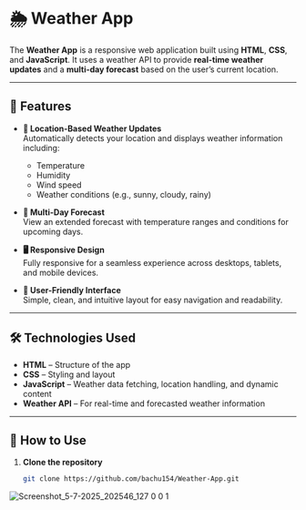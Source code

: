 # 🌦️ Weather App

The **Weather App** is a responsive web application built using **HTML**, **CSS**, and **JavaScript**. It uses a weather API to provide **real-time weather updates** and a **multi-day forecast** based on the user’s current location.

---

## 🚀 Features

- **📍 Location-Based Weather Updates**  
  Automatically detects your location and displays weather information including:
  - Temperature
  - Humidity
  - Wind speed
  - Weather conditions (e.g., sunny, cloudy, rainy)

- **📅 Multi-Day Forecast**  
  View an extended forecast with temperature ranges and conditions for upcoming days.

- **🖥️ Responsive Design**  
  Fully responsive for a seamless experience across desktops, tablets, and mobile devices.

- **🎨 User-Friendly Interface**  
  Simple, clean, and intuitive layout for easy navigation and readability.

---

## 🛠️ Technologies Used

- **HTML** – Structure of the app  
- **CSS** – Styling and layout  
- **JavaScript** – Weather data fetching, location handling, and dynamic content  
- **Weather API** – For real-time and forecasted weather information

---

## 📖 How to Use

1. **Clone the repository**
   ```bash
   git clone https://github.com/bachu154/Weather-App.git
![Screenshot_5-7-2025_202546_127 0 0 1](https://github.com/user-attachments/assets/1723213d-1343-41ef-9343-3e308e6a60ce)

